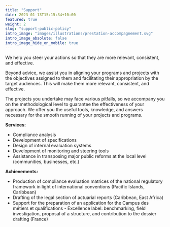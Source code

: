```yaml
---
title: "Support"
date: 2023-01-13T15:15:34+10:00
featured: true
weight: 2
slug: "support-public-policy"
intro_image: "images/illustrations/prestation-accompagnement.svg"
intro_image_absolute: false
intro_image_hide_on_mobile: true
---
```


We help you steer your actions so that they are more relevant, consistent, and effective.

<!--more-->

Beyond advice, we assist you in aligning your programs and projects with the objectives assigned to them and facilitating their appropriation by the target audiences. This will make them more relevant, consistent, and effective.

The projects you undertake may face various pitfalls, so we accompany you on the methodological level to guarantee the effectiveness of your approach. We offer you the useful tools, knowledge, and answers necessary for the smooth running of your projects and programs.

**Services:**

* Compliance analysis
* Development of specifications
* Design of internal evaluation systems
* Development of monitoring and steering tools
* Assistance in transposing major public reforms at the local level (communities, businesses, etc.)

**Achievements:**

* Production of compliance evaluation matrices of the national regulatory framework in light of international conventions (Pacific Islands, Caribbean)
* Drafting of the legal section of actuarial reports (Caribbean, East Africa)
* Support for the preparation of an application for the Campus des métiers et qualifications - Excellence label: benchmarking, field investigation, proposal of a structure, and contribution to the dossier drafting (France)
